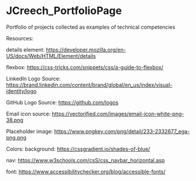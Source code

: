 # JCreech_PortfolioPage
Portfolio of projects collected as examples of technical competencies



Resources:

details element:
https://developer.mozilla.org/en-US/docs/Web/HTML/Element/details

flexbox:
https://css-tricks.com/snippets/css/a-guide-to-flexbox/

LinkedIn Logo Source:
https://brand.linkedin.com/content/brand/global/en_us/index/visual-identity/logo


GitHub Logo Source:
https://github.com/logos

Email icon source:
https://vectorified.com/images/email-icon-white-png-38.png

Placeholder image:
https://www.pngkey.com/png/detail/233-2332677_ega-png.png

Colors:
background: https://cssgradient.io/shades-of-blue/

nav:
https://www.w3schools.com/csS/css_navbar_horizontal.asp

font:
https://www.accessibilitychecker.org/blog/accessible-fonts/

